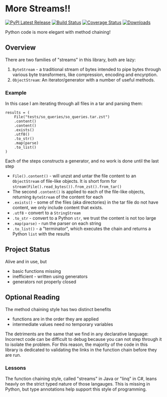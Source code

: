 # More Streams!!

[![PyPI Latest Release](https://img.shields.io/pypi/v/mo-streams.svg)](https://pypi.org/project/mo-streams/)
 [![Build Status](https://github.com/klahnakoski/mo-streams/actions/workflows/build.yml/badge.svg?branch=master)](https://github.com/klahnakoski/mo-streams/actions/workflows/build.yml)
 [![Coverage Status](https://coveralls.io/repos/github/klahnakoski/mo-streams/badge.svg?branch=dev)](https://coveralls.io/github/klahnakoski/mo-streams?branch=dev)
[![Downloads](https://static.pepy.tech/badge/mo-streams/month)](https://pepy.tech/project/mo-streams)


Python code is more elegant with method chaining!


## Overview

There are two families of "streams" in this library, both are lazy:

1. `ByteStream` - a traditional stream of bytes intended to pipe bytes through various byte transformers, like compression, encoding and encyrption.  
2. `ObjectStream`: An iterator/generator with a number of useful methods.

### Example

In this case I am iterating through all files in a tar and parsing them:

    results = (
        File("tests/so_queries/so_queries.tar.zst")
        .content()
        .content()
        .exists()
        .utf8()
        .to_str()
        .map(parse)
        .to_list()
    )
    
 Each of the steps constructs a generator, and no work is done until the last step
 
 
 * `File().content()` - will unzst and untar the file content to an `ObjectStream` of file-like objects.  It is short form for `stream(File().read_bytes()).from_zst().from_tar()`
 * The second `.content()` is applied to each of the file-like objects, returning `ByteStream` of the content for each
 * `.exists()` - some of the files (aka directories) in the tar file do not have content, we only include content that exists.
 * `.utf8` - convert to a `StringStream`
 * `.to_str` - convert to a Python `str`, we trust the content is not too large
 * `.map(parse)` - run the parser on each string
 * `.to_list()` - a "terminator", which executes the chain and returns a Python `list` with the results
 
## Project Status

Alive and in use, but 

* basic functions missing
* inefficient - written using generators
* generators not properly closed


## Optional Reading

The method chaining style has two distinct benefits

* functions are in the order they are applied 
* intermediate values need no temporary variables

The detriments are the same that we find in any declarative language: Incorrect code can be difficult to debug because you can not step through it to isolate the problem.  For this reason, the majority of the code in this library is dedicated to validating the links in the function chain before they are run.

### Lessons

The function chaining style, called "streams" in Java or "linq" in C#, leans heavly on the strict typed nature of those langauges.  This is missing in Python, but type annotations help support this style of programming.

